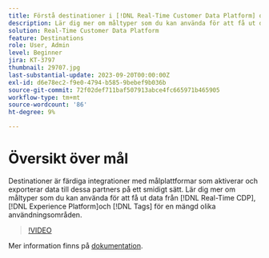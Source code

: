 ```yaml
---
title: Förstå destinationer i [!DNL Real-Time Customer Data Platform] och [!DNL Experience Platform]
description: Lär dig mer om måltyper som du kan använda för att få ut data från [!DNL Real-Time CDP], [!DNL Experience Platform], and [!DNL Tags] för en mängd olika användningsområden.
solution: Real-Time Customer Data Platform
feature: Destinations
role: User, Admin
level: Beginner
jira: KT-3797
thumbnail: 29707.jpg
last-substantial-update: 2023-09-20T00:00:00Z
exl-id: d6e78ec2-f9e0-4794-b585-9bebef9b036b
source-git-commit: 72f02def711baf507913abce4fc665971b465905
workflow-type: tm+mt
source-wordcount: '86'
ht-degree: 9%

---
```


# Översikt över mål

Destinationer är färdiga integrationer med målplattformar som aktiverar och exporterar data till dessa partners på ett smidigt sätt. Lär dig mer om måltyper som du kan använda för att få ut data från [!DNL Real-Time CDP], [!DNL Experience Platform]och [!DNL Tags] för en mängd olika användningsområden.

>[!VIDEO](https://video.tv.adobe.com/v/29707?quality=12&learn=on)

Mer information finns på [dokumentation](https://experienceleague.adobe.com/docs/experience-platform/destinations/home.htmll?lang=sv).
